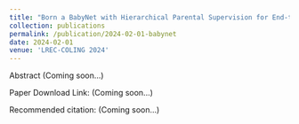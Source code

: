 ```yaml
---
title: "Born a BabyNet with Hierarchical Parental Supervision for End-to-End Text Image Machine Translation"
collection: publications
permalink: /publication/2024-02-01-babynet
date: 2024-02-01
venue: 'LREC-COLING 2024'
---
```

Abstract (Coming soon...)

Paper Download Link: (Coming soon...)

Recommended citation: (Coming soon...)
